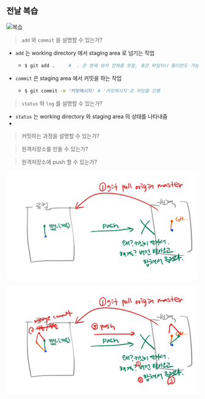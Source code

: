 ## 전날 복습

![복습](C:/Users/user/Desktop/TIL/Git/md-images/%EB%B3%B5%EC%8A%B5.PNG)

> `add` 와 `commit` 을 설명할 수 있는가?

* `add` 는 working directory 에서 staging area 로 넘기는 작업

  - ```bash
    $ git add . 	#  . 은 현재 위치 전체를 뜻함, 혹은 파일이나 폴더만도 가능
    ```

* `commit` 은 staging area 에서 커밋을 하는 작업

  - ```bash
    $ git commit -m '커밋메시지'	# '커밋메시지'로 커밋을 진행
    ```

> `status` 와 `log` 를 설명할 수 있는가?

* `status` 는 working directory 와 staging area 의 상태를 나타내줌
* 

> 커밋하는 과정을 설명할 수 있는가?



> 원격저장소를 만들 수 있는가?



> 원격저장소에 push 할 수 있는가?







![1-1](md-images/1-1.jpg)









![1-2](md-images/1-2.jpg)
